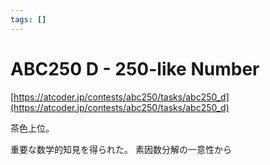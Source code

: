 ```yaml
---
tags: []
---
```


# ABC250 D - 250-like Number

[https://atcoder.jp/contests/abc250/tasks/abc250_d](https://atcoder.jp/contests/abc250/tasks/abc250_d)

茶色上位。

重要な数学的知見を得られた。
素因数分解の一意性から
